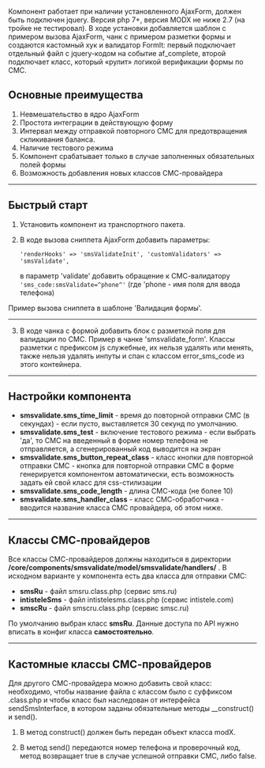 Компонент работает при наличии установленного AjaxForm, должен быть подключен jquery. Версия php 7+, версия MODX не ниже 2.7 (на тройке не тестировал). В ходе установки добавляется шаблон с примером вызова AjaxForm, чанк с примером разметки формы и создаются кастомный хук и валидатор FormIt: первый подключает отдельный файл с jquery-кодом на событие af_complete, второй подключает класс, который «рулит» логикой верификации формы по СМС.

## Основные преимущества

1. Невмешательство в ядро AjaxForm
2. Простота интеграции в действующую форму
3. Интервал между отправкой повторного СМС для предотвращения скликивания баланса.
4. Наличие тестового режима
5. Компонент срабатывает только в случае заполненных обязательных полей формы
6. Возможность добавления новых классов СМС-провайдера

-------------------

## Быстрый старт

1. Установить компонент из транспортного пакета.

2. В коде вызова сниппета AjaxForm добавить параметры:
	
   <code>'renderHooks' => 'smsValidateInit',
   'customValidators' => 'smsValidate',</code>

	в параметр 'validate' добавить обращение к СМС-валидатору 
  <code>'sms_code:smsValidate=^phone^'</code> (где 'phone - имя поля для ввода телефона)

  Пример вызова сниппета в шаблоне 'Валидация формы'.

--------------------

3. В коде чанка с формой добавить блок с разметкой поля для валидации по СМС. Пример в чанке 'smsvalidate_form'. Классы разметки с префиксом js служебные, их нельзя удалять или менять, также нельзя удалять инпуты и спан с классом error_sms_code из этого контейнера.

--------------------

## Настройки компонента

  - **smsvalidate.sms_time_limit** - время до повторной отправки СМС (в секундах) - если пусто, выставляется 30 секунд по умолчанию.
  - **smsvalidate.sms_test** - включение тестового режима - если выбрать 'да', то СМС на введенный в форме номер телефона не отправляется, а сгенерированный код выводится на экран
  - **smsvalidate.sms_button_repeat_class** - класс кнопки для повторной отправки СМС - кнопка для повторной отправки СМС в форме генерируется компонентом автоматически, есть возможность задать ей свой класс для css-стилизации
  - **smsvalidate.sms_code_length** - длина СМС-кода (не более 10)
  - **smsvalidate.sms_handler_class** - класс СМС-обработчика - вводится название класса СМС провайдера, об этом ниже.

--------------------
## Классы СМС-провайдеров

Все классы СМС-провайдеров должны находиться в директории **/core/components/smsvalidate/model/smsvalidate/handlers/** . В исходном варианте у компонента есть два класса для отправки СМС: 

  - **smsRu** - файл smsru.class.php (сервис sms.ru) 
  - **intisteleSms** - файл intistelesms.class.php (сервис intistele.com)
  - **smscRu** - файл smscru.class.php (сервис smsc.ru)

По умолчанию выбран класс **smsRu**. Данные доступа по API нужно вписать в конфиг класса **самостоятельно**.

--------------------
## Кастомные классы СМС-провайдеров


Для другого СМС-провайдера можно добавить свой класс: необходимо, чтобы название файла с классом было с суффиксом .class.php и чтобы класс был наследован от интерфейса sendSmsInterface, в котором заданы обязательные методы __construct() и send(). 

             
1. В метод construct() должен быть передан объект класса modX.

2. В метод send() передаются номер телефона и проверочный код, метод возвращает true в случае успешной отправки СМС, либо false.
